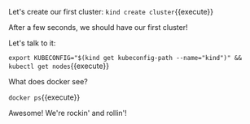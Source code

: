 Let's create our first cluster: `kind create cluster`{{execute}}

After a few seconds, we should have our first cluster!

Let's talk to it:

`export KUBECONFIG="$(kind get kubeconfig-path --name="kind")" && kubectl get nodes`{{execute}}

What does docker see?

`docker ps`{{execute}}

Awesome! We're rockin' and rollin'!
